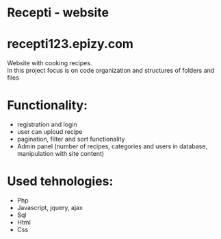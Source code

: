 # Recepti - website 
# recepti123.epizy.com
Website with cooking recipes.  
In this project focus is on code organization and structures of folders and files
# Functionality:
  - registration and login 
  - user can uploud recipe
  - pagination, filter and sort functionality
  - Admin panel (number of recipes, categories and users in database, manipulation with site content)




# Used tehnologies:
  - Php
  - Javascript, jquery, ajax
  - Sql
  - Html
  - Css
